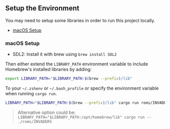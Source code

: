 ## Setup the Environment

You may need to setup some libraries in order to run this project locally.

- [macOS Setup](#macOS-Setup)

### macOS Setup

- SDL2: Install it with brew using `brew install SDL2`

Then either extend the `LIBRARY_PATH` environment variable to include
Homebrew's installed libraries by adding:

```bash
export LIBRARY_PATH="$LIBRARY_PATH:$(brew --prefix)/lib"
```

To your `~/.zshenv` or `~/.bash_profile` or specify the environment variable
when running `cargo run`.

```bash
LIBRARY_PATH="$LIBRARY_PATH:$(brew --prefix)/lib" cargo run roms/INVADERS
```

> Alternative option could be: `LIBRARY_PATH="$LIBRARY_PATH:/opt/homebrew/lib" cargo run -- ./roms/INVADERS`
